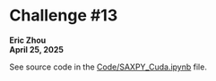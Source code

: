 # Challenge #13
**Eric Zhou**  
**April 25, 2025**

See source code in the [Code/SAXPY_Cuda.ipynb](Code/SAXPY_Cuda.ipynb) file.